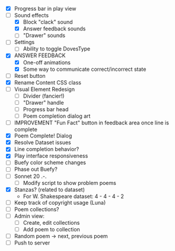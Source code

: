- [x] Progress bar in play view
- [ ] Sound effects
    - [x] Block "clack" sound
    - [x] Answer feedback sounds
    - [ ] "Drawer" sounds
- [ ] Settings
    - [ ] Ability to toggle DovesType
- [x] ANSWER FEEDBACK
    - [x] One-off animations
    - [x] Some way to communicate correct/incorrect state
- [ ] Reset button
- [x] Rename Content CSS class
- [ ] Visual Element Redesign
    - [ ] Divider (fancier!)
    - [ ] "Drawer" handle
    - [ ] Progress bar head
    - [ ] Poem completion dialog art
- [ ] IMPROVEMENT "Fun Fact" button in feedback area once line is complete
- [x] Poem Complete! Dialog
- [x] Resolve Dataset issues
- [x] Line completion behavior?
- [x] Play interface responsiveness
- [ ] Buefy color scheme changes
- [ ] Phase out Buefy?
- [ ] Sonnet 20 .-.
    - [ ] Modify script to show problem poems
- [x] Stanzas? (related to dataset)
    - For W. Shakespeare dataset: 4 - 4 - 4 - 2
- [ ] Keep track of copyright usage (Luna)
- [ ] Poem collections?
- [ ] Admin view:
     - [ ] Create, edit collections
     - [ ] Add poem to collection
- [ ] Random poem -> next, previous poem
- [ ] Push to server